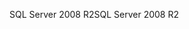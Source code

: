<span data-ttu-id="06311-101">SQL Server 2008 R2</span><span class="sxs-lookup"><span data-stu-id="06311-101">SQL Server 2008 R2</span></span>